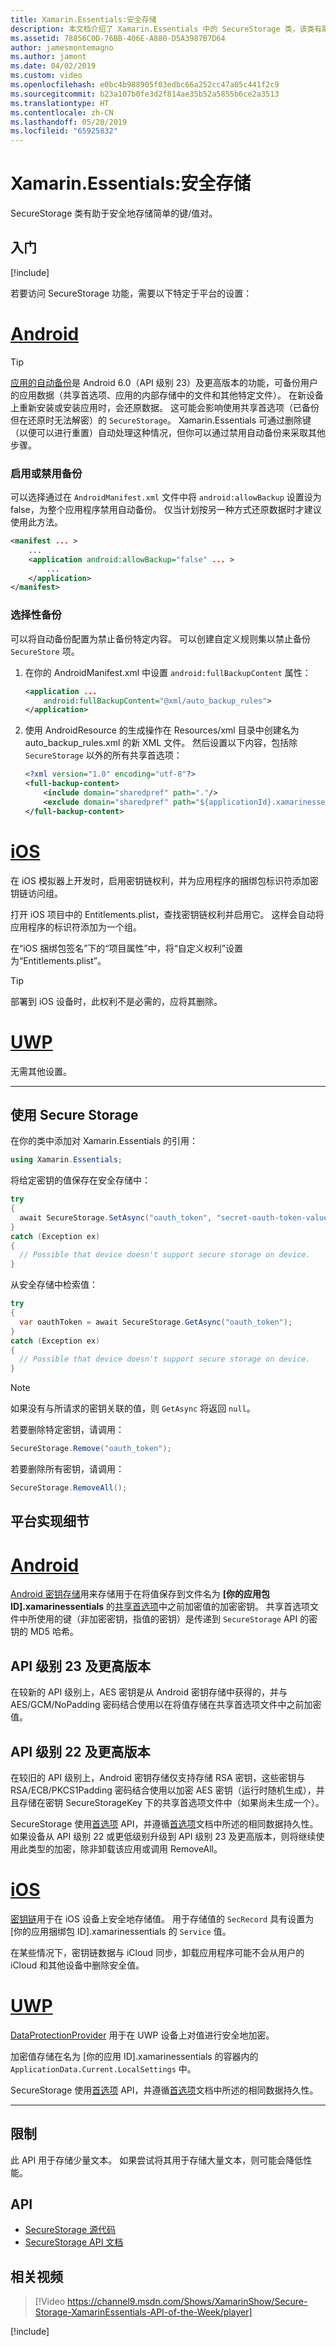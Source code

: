 ```yaml
---
title: Xamarin.Essentials:安全存储
description: 本文档介绍了 Xamarin.Essentials 中的 SecureStorage 类，该类有助于安全地存储简单的键/值对。 讨论了如何使用类、平台实现细节和限制。
ms.assetid: 78856C0D-76BB-406E-A880-D5A3987B7D64
author: jamesmontemagno
ms.author: jamont
ms.date: 04/02/2019
ms.custom: video
ms.openlocfilehash: e0bc4b988905f03edbc66a252cc47a05c441f2c9
ms.sourcegitcommit: b23a107b0fe3d2f814ae35b52a5855b6ce2a3513
ms.translationtype: HT
ms.contentlocale: zh-CN
ms.lasthandoff: 05/20/2019
ms.locfileid: "65925832"
---
```

# <a name="xamarinessentials-secure-storage"></a>Xamarin.Essentials:安全存储

SecureStorage 类有助于安全地存储简单的键/值对。

## <a name="get-started"></a>入门

[!include[](~/essentials/includes/get-started.md)]

若要访问 SecureStorage 功能，需要以下特定于平台的设置：

# <a name="androidtabandroid"></a>[Android](#tab/android)

> [!TIP]
> [应用的自动备份](https://developer.android.com/guide/topics/data/autobackup)是 Android 6.0（API 级别 23）及更高版本的功能，可备份用户的应用数据（共享首选项、应用的内部存储中的文件和其他特定文件）。 在新设备上重新安装或安装应用时，会还原数据。 这可能会影响使用共享首选项（已备份但在还原时无法解密）的 `SecureStorage`。 Xamarin.Essentials 可通过删除键（以便可以进行重置）自动处理这种情况，但你可以通过禁用自动备份来采取其他步骤。

### <a name="enable-or-disable-backup"></a>启用或禁用备份
可以选择通过在 `AndroidManifest.xml` 文件中将 `android:allowBackup` 设置设为 false，为整个应用程序禁用自动备份。 仅当计划按另一种方式还原数据时才建议使用此方法。

```xml
<manifest ... >
    ...
    <application android:allowBackup="false" ... >
        ...
    </application>
</manifest>
```

### <a name="selective-backup"></a>选择性备份
可以将自动备份配置为禁止备份特定内容。 可以创建自定义规则集以禁止备份 `SecureStore` 项。

1. 在你的 AndroidManifest.xml 中设置 `android:fullBackupContent` 属性：

    ```xml
    <application ...
        android:fullBackupContent="@xml/auto_backup_rules">
    </application>
    ```

2. 使用 AndroidResource 的生成操作在 Resources/xml 目录中创建名为 auto_backup_rules.xml 的新 XML 文件。 然后设置以下内容，包括除 `SecureStorage` 以外的所有共享首选项：

    ```xml
    <?xml version="1.0" encoding="utf-8"?>
    <full-backup-content>
        <include domain="sharedpref" path="."/>
        <exclude domain="sharedpref" path="${applicationId}.xamarinessentials.xml"/>
    </full-backup-content>
    ```

# <a name="iostabios"></a>[iOS](#tab/ios)

在 iOS 模拟器上开发时，启用密钥链权利，并为应用程序的捆绑包标识符添加密钥链访问组。 

打开 iOS 项目中的 Entitlements.plist，查找密钥链权利并启用它。 这样会自动将应用程序的标识符添加为一个组。

在“iOS 捆绑包签名”下的“项目属性”中，将“自定义权利”设置为“Entitlements.plist”。

> [!TIP]
> 部署到 iOS 设备时，此权利不是必需的，应将其删除。

# <a name="uwptabuwp"></a>[UWP](#tab/uwp)

无需其他设置。

-----

## <a name="using-secure-storage"></a>使用 Secure Storage

在你的类中添加对 Xamarin.Essentials 的引用：

```csharp
using Xamarin.Essentials;
```

将给定密钥的值保存在安全存储中：

```csharp
try
{
  await SecureStorage.SetAsync("oauth_token", "secret-oauth-token-value");
}
catch (Exception ex)
{
  // Possible that device doesn't support secure storage on device.
}
```

从安全存储中检索值：

```csharp
try
{
  var oauthToken = await SecureStorage.GetAsync("oauth_token");
}
catch (Exception ex)
{
  // Possible that device doesn't support secure storage on device.
}
```

> [!NOTE]
> 如果没有与所请求的密钥关联的值，则 `GetAsync` 将返回 `null`。

若要删除特定密钥，请调用：

```csharp
SecureStorage.Remove("oauth_token");
```

若要删除所有密钥，请调用：

```csharp
SecureStorage.RemoveAll();
```


## <a name="platform-implementation-specifics"></a>平台实现细节

# <a name="androidtabandroid"></a>[Android](#tab/android)

[Android 密钥存储](https://developer.android.com/training/articles/keystore.html)用来存储用于在将值保存到文件名为 **[你的应用包 ID].xamarinessentials** 的[共享首选项](https://developer.android.com/training/data-storage/shared-preferences.html)中之前加密值的加密密钥。  共享首选项文件中所使用的键（非加密密钥，指值的密钥）是传递到 `SecureStorage` API 的密钥的 MD5 哈希。

## <a name="api-level-23-and-higher"></a>API 级别 23 及更高版本

在较新的 API 级别上，AES 密钥是从 Android 密钥存储中获得的，并与 AES/GCM/NoPadding 密码结合使用以在将值存储在共享首选项文件中之前加密值。

## <a name="api-level-22-and-lower"></a>API 级别 22 及更高版本

在较旧的 API 级别上，Android 密钥存储仅支持存储 RSA 密钥，这些密钥与 RSA/ECB/PKCS1Padding 密码结合使用以加密 AES 密钥（运行时随机生成），并且存储在密钥 SecureStorageKey 下的共享首选项文件中（如果尚未生成一个）。

SecureStorage 使用[首选项](preferences.md) API，并遵循[首选项](preferences.md#persistence)文档中所述的相同数据持久性。 如果设备从 API 级别 22 或更低级别升级到 API 级别 23 及更高版本，则将继续使用此类型的加密，除非卸载该应用或调用 RemoveAll。

# <a name="iostabios"></a>[iOS](#tab/ios)

[密钥链](xref:Security.SecKeyChain)用于在 iOS 设备上安全地存储值。  用于存储值的 `SecRecord` 具有设置为 [你的应用捆绑包 ID].xamarinessentials 的 `Service` 值。

在某些情况下，密钥链数据与 iCloud 同步，卸载应用程序可能不会从用户的 iCloud 和其他设备中删除安全值。

# <a name="uwptabuwp"></a>[UWP](#tab/uwp)

[DataProtectionProvider](https://docs.microsoft.com/uwp/api/windows.security.cryptography.dataprotection.dataprotectionprovider) 用于在 UWP 设备上对值进行安全地加密。

加密值存储在名为 [你的应用 ID].xamarinessentials 的容器内的 `ApplicationData.Current.LocalSettings` 中。

SecureStorage 使用[首选项](preferences.md) API，并遵循[首选项](preferences.md#persistence)文档中所述的相同数据持久性。

-----

## <a name="limitations"></a>限制

此 API 用于存储少量文本。  如果尝试将其用于存储大量文本，则可能会降低性能。

## <a name="api"></a>API

- [SecureStorage 源代码](https://github.com/xamarin/Essentials/tree/master/Xamarin.Essentials/SecureStorage)
- [SecureStorage API 文档](xref:Xamarin.Essentials.SecureStorage)

## <a name="related-video"></a>相关视频

> [!Video https://channel9.msdn.com/Shows/XamarinShow/Secure-Storage-XamarinEssentials-API-of-the-Week/player]

[!include[](~/essentials/includes/xamarin-show-essentials.md)]
